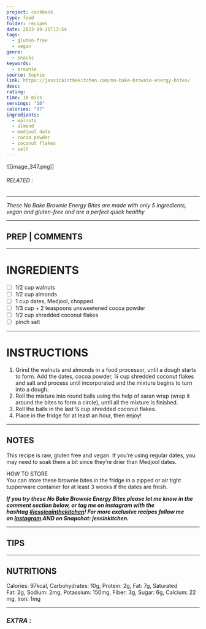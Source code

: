 ```yaml
---
project: cookbook
type: food
folder: recipes
date: 2023-09-25T13:54
tags:
  - gluten-free
  - vegan
genre:
  - snacks
keywords:
  - brownie
source: Sophie
link: https://jessicainthekitchen.com/no-bake-brownie-energy-bites/
desc: 
rating: 
time: 10 mins
servings: "16"
calories: "97"
ingredients:
  - walnuts
  - almond
  - medjool date
  - cocoa powder
  - coconut flakes
  - salt
---
```


![[image_347.png]]
###### *RELATED* : 
---
_These No Bake Brownie Energy Bites are made with only 5 ingredients, vegan and gluten-free and are a perfect quick healthy_

---
## PREP | COMMENTS



---
# INGREDIENTS

- [ ] 1/2 cup walnuts
- [ ] 1/2 cup almonds
- [ ] 1 cup dates, Medjool, chopped
- [ ] 1/3 cup + 2 teaspoons unsweetened cocoa powder
- [ ] 1/2 cup shredded coconut flakes
- [ ] pinch salt

---
# INSTRUCTIONS

1. Grind the walnuts and almonds in a food processor, until a dough starts to form. Add the dates, cocoa powder, ¼ cup shredded coconut flakes and salt and process until incorporated and the mixture begins to turn into a dough.
2. Roll the mixture into round balls using the help of saran wrap (wrap it around the bites to form a circle), until all the mixture is finished.
3. Roll the balls in the last ¼ cup shredded coconut flakes.
4. Place in the fridge for at least an hour, then enjoy!

---
## NOTES

This recipe is raw, gluten free and vegan. If you’re using regular dates, you may need to soak them a bit since they’re drier than Medjool dates.

HOW TO STORE  
You can store these brownie bites in the fridge in a zipped or air tight tupperware container for at least 3 weeks if the dates are fresh.

**_If you try these No Bake Brownie Energy Bites please let me know in the comment section below, or tag me on instagram with the hashtag [#jessicainthekitchen](https://www.instagram.com/explore/tags/jessicainthekitchen/)! For more exclusive recipes follow me on [Instagram](https://www.instagram.com/jessicainthekitchen/) AND on Snapchat: jessinkitchen._**

---
## TIPS



---
## NUTRITIONS

Calories: 97kcal, Carbohydrates: 10g, Protein: 2g, Fat: 7g, Saturated Fat: 2g, Sodium: 2mg, Potassium: 150mg, Fiber: 3g, Sugar: 6g, Calcium: 22mg, Iron: 1mg

---
### *EXTRA* :



